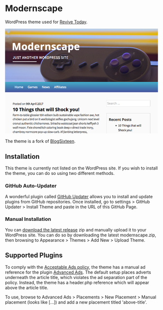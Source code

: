 # Modernscape
 WordPress theme used for [Revive Today](https://revive.today).

![Screenshot of the theme](https://github.com/ReviveToday/Modernscape/blob/master/screenshot.png)

 The theme is a fork of [BlogSixteen](https://wordpress.org/themes/blogsixteen/).

## Installation
This theme is currently not listed on the WordPress site. If you wish to install the theme, you can do so using two different methods.

### GitHub Auto-Updater
A wonderful plugin called [GitHub Updater](https://github.com/afragen/github-updater) allows you to install and update plugins from GitHub repositories. Once installed, go to settings > GitHub Updater > Install Theme and paste in the URL of this GitHub Page.

### Manual Installation
You can [download the latest release](https://github.com/ReviveToday/Modernscape/releases) zip and manually upload it to your WordPress site. You can do so by downloading the latest modernscape.zip, then browsing to Appearance > Themes > Add New > Upload Theme.

## Supported Plugins
To comply with the [Acceptable Ads policy](https://adblockplus.org/acceptable-ads), the theme has a manual ad reference for the plugin [Advanced Ads](https://en-gb.wordpress.org/plugins/advanced-ads/). The default setup places adverts underneath the article title, which violates the ad separation part of the policy. Instead, the theme has a header.php reference which will appear above the article title.

To use, browse to Advanced Ads > Placements > New Placement > Manual placement (looks like <?  ... ?> [...]) and add a new placement titled 'above-title'.
